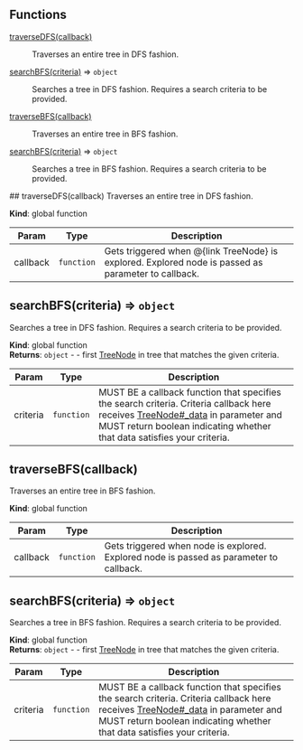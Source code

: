 ## Functions
<dl>
<dt><a href="#traverseDFS">traverseDFS(callback)</a></dt>
<dd><p>Traverses an entire tree in DFS fashion.</p>
</dd>
<dt><a href="#searchBFS">searchBFS(criteria)</a> ⇒ <code>object</code></dt>
<dd><p>Searches a tree in DFS fashion. Requires a search criteria to be provided.</p>
</dd>
<dt><a href="#traverseBFS">traverseBFS(callback)</a></dt>
<dd><p>Traverses an entire tree in BFS fashion.</p>
</dd>
<dt><a href="#searchBFS">searchBFS(criteria)</a> ⇒ <code>object</code></dt>
<dd><p>Searches a tree in BFS fashion. Requires a search criteria to be provided.</p>
</dd>
</dl>
<a name="traverseDFS"></a>
## traverseDFS(callback)
Traverses an entire tree in DFS fashion.

**Kind**: global function  

| Param | Type | Description |
| --- | --- | --- |
| callback | <code>function</code> | Gets triggered when @{link TreeNode} is explored. Explored node is passed as parameter to callback. |

<a name="searchBFS"></a>
## searchBFS(criteria) ⇒ <code>object</code>
Searches a tree in DFS fashion. Requires a search criteria to be provided.

**Kind**: global function  
**Returns**: <code>object</code> - - first [TreeNode](TreeNode) in tree that matches the given criteria.  

| Param | Type | Description |
| --- | --- | --- |
| criteria | <code>function</code> | MUST BE a callback function that specifies the search criteria. Criteria callback here receives [TreeNode#_data](TreeNode#_data) in parameter and MUST return boolean indicating whether that data satisfies your criteria. |

<a name="traverseBFS"></a>
## traverseBFS(callback)
Traverses an entire tree in BFS fashion.

**Kind**: global function  

| Param | Type | Description |
| --- | --- | --- |
| callback | <code>function</code> | Gets triggered when node is explored. Explored node is passed as parameter to callback. |

<a name="searchBFS"></a>
## searchBFS(criteria) ⇒ <code>object</code>
Searches a tree in BFS fashion. Requires a search criteria to be provided.

**Kind**: global function  
**Returns**: <code>object</code> - - first [TreeNode](TreeNode) in tree that matches the given criteria.  

| Param | Type | Description |
| --- | --- | --- |
| criteria | <code>function</code> | MUST BE a callback function that specifies the search criteria. Criteria callback here receives [TreeNode#_data](TreeNode#_data) in parameter and MUST return boolean indicating whether that data satisfies your criteria. |


